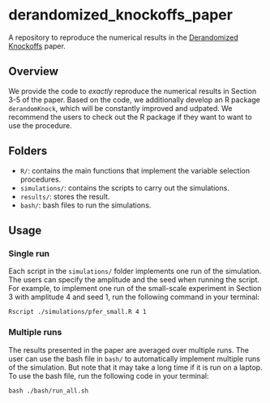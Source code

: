 # derandomized_knockoffs_paper
A repository to reproduce the numerical results in the [Derandomized Knockoffs]() paper. 

## Overview
We provide the code to <em>exactly</em> reproduce the numerical results in Section 3-5 of the paper. Based on the  code,
we additionally develop an R package `derandomKnock`, which will be constantly improved and udpated. We recommend the users to check
out the R package if they want to want to use the procedure.

## Folders
- `R/`: contains the main functions that implement the variable selection procedures.
- `simulations/`: contains the scripts to carry out the simulations.
- `results/`: stores the result.
- `bash/`: bash files to run the simulations.

## Usage
### Single run
Each script in the `simulations/` folder implements one run of the simulation. The users can specify the amplitude and the seed when running the script. 
For example, to implement one run of the small-scale experiment in Section 3 with amplitude 4 and seed 1, run the following command in your terminal:
```{r}
Rscript ./simulations/pfer_small.R 4 1
```

### Multiple runs
The results presented in the paper are averaged over multiple runs. The user can use the bash file in `bash/` to automatically
implement multiple runs of the simulation. But note that it may take a long time if it is run on a laptop. To use the bash file,
run the following code in  your terminal:
```{r}
bash ./bash/run_all.sh
```
